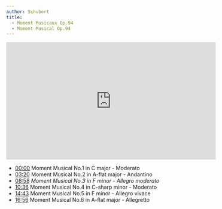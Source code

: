 ```yaml
---
author: Schubert
title:
  - Moment Musicaux Op.94
  - Moment Musical Op.94
---
```


<iframe width="560" height="315" src="https://www.youtube.com/embed/kj3ok01A7KU" frameborder="0" allow="accelerometer; autoplay; clipboard-write; encrypted-media; gyroscope; picture-in-picture" allowfullscreen></iframe>

- [00:00](https://www.youtube.com/watch?v=kj3ok01A7KU&t=0s) Moment Musical No.1 in C major - Moderato
- [03:20](https://www.youtube.com/watch?v=kj3ok01A7KU&t=200s) Moment Musical No.2 in A-flat major - Andantino
- [08:58](https://www.youtube.com/watch?v=kj3ok01A7KU&t=538s) _Moment Musical No.3 in F minor - Allegro moderato_
- [10:36](https://www.youtube.com/watch?v=kj3ok01A7KU&t=636s) Moment Musical No.4 in C-sharp minor - Moderato
- [14:43](https://www.youtube.com/watch?v=kj3ok01A7KU&t=883s) Moment Musical No.5 in F minor - Allegro vivace
- [16:56](https://www.youtube.com/watch?v=kj3ok01A7KU&t=1016s) Moment Musical No.6 in A-flat major - Allegretto
